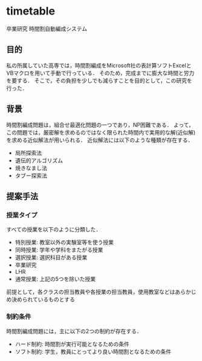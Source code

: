 timetable
===

卒業研究
時間割自動編成システム

## 目的
私の所属していた高専では，時間割編成をMicrosoft社の表計算ソフトExcelとVBマクロを用いて手動で行っている．
そのため，完成までに膨大な時間と労力を要する．
そこで，その負担を少しでも減らすことを目的として，この研究を行った．

## 背景
時間割編成問題は，組合せ最適化問題の一つであり，NP困難である．
よって，この問題では，厳密解を求めるのではなく限られた時間内で実用的な解(近似解)を求める近似解法が用いられる．
近似解法には以下のような種類が存在する．
 * 局所探索法
 * 遺伝的アルゴリズム
 * 焼きなまし法
 * タブー探索法

## 提案手法
### 授業タイプ
すべての授業を以下のように分類した．
* 特別授業: 教室以外の実験室等を使う授業
* 同時授業: 学年や学科をまたがる授業
* 選択授業: 選択科目がある授業
* 卒業研究
* LHR
* 通常授業: 上記の5つを除いた授業

前提として，各クラスの担当教員や各授業の担当教員，使用教室などはあらかじめ決められているものとする

### 制約条件
時間割編成問題には，主に以下の2つの制約が存在する．
* ハード制約: 時間割が実行可能となるための条件
* ソフト制約: 学生，教員にとってより良い時間割となるための条件

